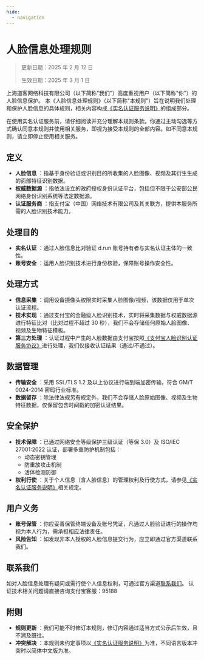 ```yaml
---
hide:
  - navigation
---
```


# 人脸信息处理规则

> 更新日期：2025 年 2 月 12 日
>
> 生效日期：2025 年 3 月 1 日

上海道客网络科技有限公司（以下简称"我们"）高度重视用户（以下简称"你"）的人脸信息保护。
本《人脸信息处理规则》（以下简称"本规则"）旨在说明我们处理和保护人脸信息的具体规则，相关内容构成[《实名认证服务说明》](./name.md)的组成部分。

在使用实名认证服务前，请仔细阅读并充分理解本规则条款。你通过主动勾选等方式确认同意本规则并使用相关服务，即视为接受本规则的全部内容。如不同意本规则，请立即停止使用相关服务。

## 定义

- **人脸信息** ：指基于身份验证或识别目的所收集的人脸图像、视频及其衍生生成的面部特征识别数据。
- **权威数据源** ：指依法设立的政府授权身份认证平台，包括但不限于公安部公民网络身份识别系统等法定数据源。
- **认证服务商** ：指支付宝（中国）网络技术有限公司及其关联方，提供本服务所需的人脸识别技术能力。

## 处理目的

- **实名认证** ：通过人脸信息比对验证 d.run 账号持有者与实名认证主体的一致性。
- **账号安全** ：运用人脸识别技术进行身份核验，保障账号操作安全性。

## 处理方式

- **信息采集** ：调用设备摄像头权限实时采集人脸图像/视频，该数据仅用于单次认证流程。
- **技术实现** ：通过支付宝的金融级人脸识别技术，实时将采集数据与权威数据源进行特征比对（比对过程不超过 30 秒），我们不会存储任何原始人脸图像、视频及生物特征模板。
- **第三方处理** ：认证过程中产生的人脸数据由支付宝按照[《支付宝人脸识别认证服务协议》](https://render.alipay.com/p/f/fd-j8mezje2/index.html)进行处理，我们仅接收认证结果（通过/不通过）。

## 数据管理

- **传输安全** ：采用 SSL/TLS 1.2 及以上协议进行端到端加密传输，符合 GM/T 0024-2014 密码行业标准。
- **数据留存** ：除法律法规另有规定外，我们不会存储人脸原始图像、视频及生物特征数据，仅保留包含时间戳的加密认证结果。

## 安全保护

- **技术保障** ：已通过网络安全等级保护三级认证（等保 3.0）及 ISO/IEC 27001:2022 认证，部署多重防护机制包括：
    - 动态密钥管理
    - 防重放攻击机制
    - 活体检测防御
- **权利行使** ：关于个人信息（含人脸信息）的管理权利及行使方式，请参见[《实名认证服务说明》](./name.md)相关规定。

## 用户义务

- **账号保管** ：你应妥善保管终端设备及账号凭证，凡通过人脸验证进行的操作均视为本人行为，需承担相应法律责任。
- **风险告知** ：如发现非本人授权的人脸信息提交行为，应立即通过官方渠道联系我们。

## 联系我们

如对人脸信息处理有疑问或需行使个人信息权利，可通过官方渠道[联系我们](../contact.md)。
认证技术相关问题请直接咨询支付宝客服：95188​

## 附则

- **规则更新** ：我们可能不时修订本规则，修订内容通过适当方式公示后生效，且不溯及既往。
- **冲突解决** ：本规则未约定事项以[《实名认证服务说明》](./name.md)为准，不同语言版本冲突时以简体中文版为准。​
